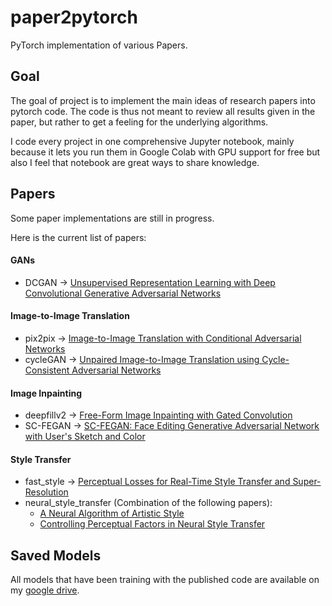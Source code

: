 # paper2pytorch
PyTorch implementation of various Papers.

## Goal

The goal of project is to implement the main ideas of research papers into pytorch code. The code is thus not meant to review all results given in the paper, but rather to get a feeling for the underlying algorithms.

I code every project in one comprehensive Jupyter notebook, mainly because it lets you run them in Google Colab with GPU support for free but also I feel that notebook are great ways to share knowledge.

## Papers

Some paper implementations are still in progress. 

Here is the current list of papers:
#### GANs
* DCGAN -> [Unsupervised Representation Learning with Deep Convolutional Generative Adversarial Networks](https://arxiv.org/abs/1511.06434)
#### Image-to-Image Translation
* pix2pix -> [Image-to-Image Translation with Conditional Adversarial Networks](https://arxiv.org/abs/1611.07004)
* cycleGAN -> [Unpaired Image-to-Image Translation using Cycle-Consistent Adversarial Networks](https://arxiv.org/abs/1703.10593)
#### Image Inpainting
* deepfillv2 -> [Free-Form Image Inpainting with Gated Convolution](https://arxiv.org/abs/1806.03589)
* SC-FEGAN -> [SC-FEGAN: Face Editing Generative Adversarial Network with User's Sketch and Color](https://arxiv.org/abs/1902.06838)
#### Style Transfer
* fast_style -> [Perceptual Losses for Real-Time Style Transfer and Super-Resolution](https://cs.stanford.edu/people/jcjohns/eccv16/)
* neural_style_transfer (Combination of the following papers):
    - [A Neural Algorithm of Artistic Style](https://arxiv.org/abs/1508.06576)
    - [Controlling Perceptual Factors in Neural Style Transfer](https://arxiv.org/abs/1611.07865)
    
## Saved Models

All models that have been training with the published code are available on my [google drive](https://drive.google.com/drive/folders/1qSebyz5fwMFonhR8-fkDtup8-IwHsOa0?usp=sharing).
